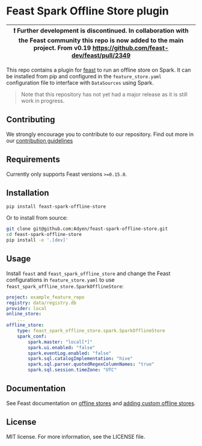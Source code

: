 # Feast Spark Offline Store plugin

| :exclamation:  Further development is discontinued. In collaboration with the Feast community this repo is now added to the main project. From v0.19 https://github.com/feast-dev/feast/pull/2349  |
|-----------------------------------------|

This repo contains a plugin for [feast](https://github.com/feast-dev/feast) to run an offline store on Spark. 
It can be installed from pip and configured in the `feature_store.yaml` configuration file to interface with `DataSources` using Spark.

> Note that this repository has not yet had a major release as it is still work in progress.

## Contributing
We strongly encourage you to contribute to our repository. Find out more in our [contribution guidelines](https://github.com/Adyen/.github/blob/master/CONTRIBUTING.md)

## Requirements
Currently only supports Feast versions `>=0.15.0`.

## Installation
`pip install feast-spark-offline-store` 

Or to install from source:
```bash
git clone git@github.com:Adyen/feast-spark-offline-store.git
cd feast-spark-offline-store
pip install -e '.[dev]'
```

## Usage
Install `feast` and `feast_spark_offline_store` and change the Feast configurations in `feature_store.yaml` to use `feast_spark_offline_store.SparkOfflineStore`:

```yaml
project: example_feature_repo
registry: data/registry.db
provider: local
online_store:
    ...
offline_store:
    type: feast_spark_offline_store.spark.SparkOfflineStore
    spark_conf:
        spark.master: "local[*]"
        spark.ui.enabled: "false"
        spark.eventLog.enabled: "false"
        spark.sql.catalogImplementation: "hive"
        spark.sql.parser.quotedRegexColumnNames: "true"
        spark.sql.session.timeZone: "UTC"
```

## Documentation
See Feast documentation on [offline stores](https://docs.feast.dev/getting-started/architecture-and-components/offline-store) and [adding custom offline stores](https://docs.feast.dev/how-to-guides/adding-a-new-offline-store). 

## License    
MIT license. For more information, see the LICENSE file.
